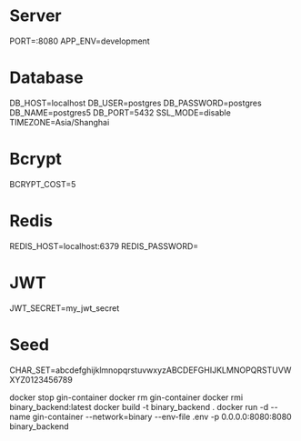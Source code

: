 # Server
PORT=:8080
APP_ENV=development

# Database
DB_HOST=localhost
DB_USER=postgres
DB_PASSWORD=postgres
DB_NAME=postgres5
DB_PORT=5432
SSL_MODE=disable
TIMEZONE=Asia/Shanghai

# Bcrypt
BCRYPT_COST=5

# Redis
REDIS_HOST=localhost:6379
REDIS_PASSWORD=

# JWT 
JWT_SECRET=my_jwt_secret

# Seed 
CHAR_SET=abcdefghijklmnopqrstuvwxyzABCDEFGHIJKLMNOPQRSTUVWXYZ0123456789


docker stop gin-container
docker rm gin-container
docker rmi binary_backend:latest
docker build -t binary_backend .
docker run -d --name gin-container --network=binary --env-file .env -p 0.0.0.0:8080:8080 binary_backend

